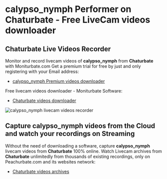 # calypso_nymph Performer on Chaturbate - Free LiveCam videos downloader

## Chaturbate Live Videos Recorder

Monitor and record livecam videos of **calypso_nymph** from **Chaturbate** with Moniturbate.com
Get a premium trial for free by just and only registering with your Email address:
* [calypso_nymph Premium videos downloader](https://moniturbate.com/request-demo-licence-key.html)

Free livecam videos downloader - Moniturbate Software:
* [Chaturbate videos downloader](https://moniturbate.com/moniturbate-download-software.html)

![calypso_nymph livecam videos recorder](https://peachurnet.com/templates/moniturbate-software.png)


## Capture calypso_nymph videos from the Cloud and watch your recordings on Streaming

Without the need of downloading a software, capture **calypso_nymph** livecam videos from **Chaturbate** 100% online.
Watch Livecam archives from **Chaturbate** unlimitedly from thousands of existing recordings, only on Peachurbate.com and its websites network:
* [Chaturbate videos archives](https://peachurnet.com/)